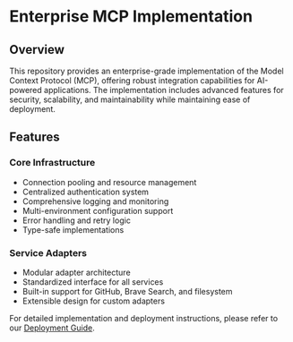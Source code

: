 # Enterprise MCP Implementation

## Overview
This repository provides an enterprise-grade implementation of the Model Context Protocol (MCP), offering robust integration capabilities for AI-powered applications. The implementation includes advanced features for security, scalability, and maintainability while maintaining ease of deployment.

## Features

### Core Infrastructure
- Connection pooling and resource management
- Centralized authentication system
- Comprehensive logging and monitoring
- Multi-environment configuration support
- Error handling and retry logic
- Type-safe implementations

### Service Adapters
- Modular adapter architecture
- Standardized interface for all services
- Built-in support for GitHub, Brave Search, and filesystem
- Extensible design for custom adapters

For detailed implementation and deployment instructions, please refer to our [Deployment Guide](docs/DEPLOYMENT.md).